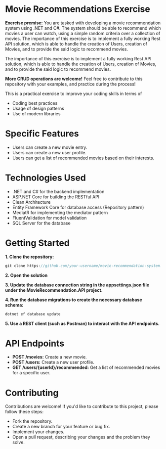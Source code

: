 # Movie Recommendations Exercise
**Exercise premise:** You are tasked with developing a movie recommendation system using .NET and C#. The system should be able to recommend which movies a user can watch, using a simple random criteria over a collection of movies. The importance of this exercise is to implement a fully working Rest API solution, which is able to handle the creation of Users, creation of Movies, and to provide the said logic to recommend movies.

The importance of this exercise is to implement a fully working Rest API solution, which is able to handle the creation of Users, creation of Movies, and to provide the said logic to recommend movies.

**More CRUD operations are welcome!** Feel free to contribute to this repository with your examples, and practice during the process!

This is a practical exercise to improve your coding skills in terms of
- Coding best practices
- Usage of design patterns
- Use of modern libraries
  

# Specific Features
- Users can create a new movie entry.
- Users can create a new user profile.
- Users can get a list of recommended movies based on their interests.

# Technologies Used
- .NET and C# for the backend implementation
- ASP.NET Core for building the RESTful API
- Clean Architecture
- Entity Framework Core for database access (Repository pattern)
- MediatR for implementing the mediator pattern
- FluentValidation for model validation
- SQL Server for the database

# Getting Started

**1. Clone the repository:**

``` cs
git clone https://github.com/your-username/movie-recommendation-system.git
```
**2. Open the solution**

**3. Update the database connection string in the appsettings.json file under the MovieRecommendation.API project.**

**4. Run the database migrations to create the necessary database schema:**

```cs
dotnet ef database update
```

**5. Use a REST client (such as Postman) to interact with the API endpoints.**

# API Endpoints
- **POST /movies:** Create a new movie.
- **POST /users:** Create a new user profile.
- **GET /users/{userId}/recommended:** Get a list of recommended movies for a specific user.

# Contributing
Contributions are welcome! If you'd like to contribute to this project, please follow these steps:

- Fork the repository.
- Create a new branch for your feature or bug fix.
- Implement your changes.
- Open a pull request, describing your changes and the problem they solve.


